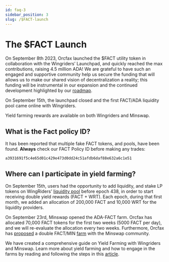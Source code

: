 ```yaml
---
id: faq-3
sidebar_position: 3
slug: /$FACT-launch
---
```


# The $FACT Launch

On September 8th 2023, Orcfax launched the $FACT utility token in collaboration
with the Wingriders’ Launchpad, and quickly reached the max contributions,
raising 4.5 million ADA! We are grateful to have such an engaged and supportive
community help us secure the funding that will allows us to make our shared
vision of decentralization a reality; this funding will be instrumental in our
expansion and the continued development highlighted by our [roadmap](roadmap).

On September 15th, the launchpad closed and the first FACT/ADA liquidity pool
came online with Wingriders.

<!-- Do we need to keep this kind of info? Just something we need to remember to
update -->
Yield farming rewards are available on both Wingriders and Minswap.

## What is the Fact policy ID?

It has been reported that multiple fake FACT tokens, and pools, have been
found. **Always** check our FACT Policy ID before making any trades:

```text
a3931691f5c4e65d01c429e473d0dd24c51afdb6daf88e632a6c1e51
```

## Where can I participate in yield farming?

On September 15th, users had the opportunity to add liquidity, and stake LP
tokens on WingRiders' [liquidity pool][lq-1] before epoch 438, in order to start
receiving double yield rewards (FACT + WRT). Each epoch, during that first
month, we added an allocation of 200,000 FACT and 10,000 WRT for the liquidity
providers.

On September 23rd, Minswap opened the ADA-FACT farm. Orcfax has allocated
70,000 FACT tokens for the first two weeks (5000 FACT per day), and we will
re-evaluate the allocation every two weeks. Furthermore, Orcfax has
[proposed][prop-1] a double FACT/MIN [farm][lq-2] with the Minswap community.

We have created a comprehensive guide on Yield Farming with Wingriders and
Minswap. Learn more about yield farming and how to engage in the farms by
reading and following the steps in this [article][med-1].

[lq-1]: https://app.wingriders.com/pools/026a18d04a0c642759bb3d83b12e3344894e5c1c7b2aeb1a2113a5702b4e632bf755fe5e33309a47216aa396106641edd056423e2ef2a08ce30bb604
[prop-1]: https://forum.minswap.org/t/add-fact-min-yield-farming-to-the-ada-fact-pool/4364
[lq-2]: https://app.minswap.org/farm
[med-1]: https://medium.com/@orcfax/orcfax-yield-farming-101-a-starters-guide-c10c003de740
